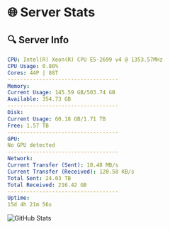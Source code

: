 # 🌐 Server Stats
## 🔍 Server Info
```yaml
CPU: Intel(R) Xeon(R) CPU E5-2699 v4 @ 1353.57MHz
CPU Usage: 0.80%
Cores: 44P | 88T
-----------------------------------
Memory:
Current Usage: 145.59 GB/503.74 GB
Available: 354.73 GB
-----------------------------------
Disk:
Current Usage: 60.18 GB/1.71 TB
Free: 1.57 TB
-----------------------------------
GPU:
No GPU detected
-----------------------------------
Network:
Current Transfer (Sent): 18.48 MB/s
Current Transfer (Received): 120.58 KB/s
Total Sent: 24.03 TB
Total Received: 216.42 GB
-----------------------------------
Uptime:
15d 4h 21m 56s
```
![GitHub Stats](https://img.shields.io/badge/Updated-2025-03-23_01:44:45-blue)